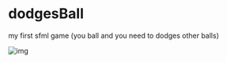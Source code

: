 # dodgesBall
my first sfml game (you ball and you need to dodges other balls)

![img](https://cdn.discordapp.com/attachments/936292815770619904/1254520611833909318/image.png?ex=6679cadd&is=6678795d&hm=6f5af9302adf3bc882f4c4b4e1f25e1971d47f2af3ba4f0aed6775e3838dfea7&)
